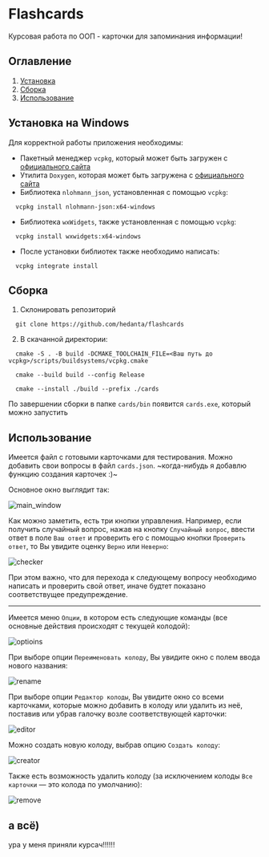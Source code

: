 # Flashcards
Курсовая работа по ООП - карточки для запоминания информации!
## Оглавление
1. [Установка](#установка-на-windows)
2. [Сборка](#сборка)
3. [Использование](#использование)
## Установка на Windows
Для корректной работы приложения необходимы:
- Пакетный менеджер `vcpkg`, который может быть загружен с [официального сайта](https://vcpkg.io/en/getting-started.html)
- Утилита `Doxygen`, которая может быть загружена с [официального сайта](https://www.doxygen.nl/)
- Библиотека `nlohmann_json`, установленная с помощью `vcpkg`:
```
  vcpkg install nlohmann-json:x64-windows
``` 
- Библиотека `wxWidgets`, также установленная с помощью `vcpkg`:
```
  vcpkg install wxwidgets:x64-windows
```
- После установки библиотек также необходимо написать:
```
  vcpkg integrate install
```
## Сборка
1. Склонировать репозиторий
```
  git clone https://github.com/hedanta/flashcards
```
2. В скачанной директории:
```
  cmake -S . -B build -DCMAKE_TOOLCHAIN_FILE=<Ваш путь до vcpkg>/scripts/buildsystems/vcpkg.cmake
```
```
  cmake --build build --config Release
```
```
  cmake --install ./build --prefix ./cards
```
По завершении сборки в папке `cards/bin` появится `cards.exe`, который можно запустить
## Использование
Имеется файл с готовыми карточками для тестирования.
Можно добавить свои вопросы в файл `cards.json`.
~когда-нибудь я добавлю функцию создания карточек :)~

Основное окно выглядит так: 

![main_window](/images/main_window.png)

Как можно заметить, есть три кнопки управления. Например, если получить случайный вопрос, нажав на кнопку `Случайный вопрос`, ввести ответ в поле `Ваш ответ` и проверить его с помощью кнопки `Проверить ответ`, то Вы увидите оценку `Верно` или `Неверно`:

![checker](/images/checker.png)

При этом важно, что для перехода к следующему вопросу необходимо написать и проверить свой ответ, иначе будтет показано соответствущее предупреждение.
____
Имеется меню `Опции`, в котором есть следующие команды (все основные действия происходят с текущей колодой):

![optioins](/images/options.png)

При выборе опции `Переименовать колоду`, Вы увидите окно с полем ввода нового названия:

![rename](/images/rename.png)

При выборе опции `Редактор колоды`, Вы увидите окно со всеми карточками, которые можно добавить в колоду или удалить из неё, поставив или убрав галочку возле соответствующей карточки:

![editor](/images/editor.png)

Можно создать новую колоду, выбрав опцию `Создать колоду`:

![creator](/images/creator.png)

Также есть возможность удалить колоду (за исключением колоды `Все карточки` — это колода по умолчанию):

![remove](/images/remove.png)

## а всё)
ура у меня приняли курсач!!!!!!
